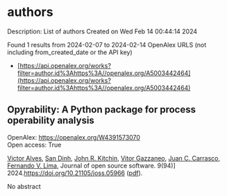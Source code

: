 # authors
Description: List of authors
Created on Wed Feb 14 00:44:14 2024

Found 1 results from 2024-02-07 to 2024-02-14
OpenAlex URLS (not including from_created_date or the API key)
- [https://api.openalex.org/works?filter=author.id%3Ahttps%3A//openalex.org/A5003442464](https://api.openalex.org/works?filter=author.id%3Ahttps%3A//openalex.org/A5003442464)

## Opyrability: A Python package for process operability analysis   

OpenAlex: https://openalex.org/W4391573070    
Open access: True
    
[Victor Alves](https://openalex.org/A5033439256), [San Dinh](https://openalex.org/A5059801671), [John R. Kitchin](https://openalex.org/A5003442464), [Vitor Gazzaneo](https://openalex.org/A5028703671), [Juan C. Carrasco](https://openalex.org/A5049224685), [Fernando V. Lima](https://openalex.org/A5008955099), Journal of open source software. 9(94)] 2024.https://doi.org/10.21105/joss.05966 ([pdf](https://joss.theoj.org/papers/10.21105/joss.05966.pdf)).
    
No abstract    

    
